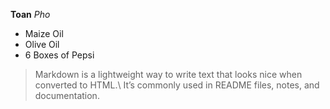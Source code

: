 __Toan__ *Pho*

- Maize Oil
- Olive Oil
- 6 Boxes of Pepsi

> Markdown is a lightweight way to write text that looks nice when converted to HTML.\ 
> It’s commonly used in README files, notes, and documentation.

